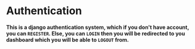 # Authentication

**This is a django authentication system, which if you don't have account, you can `REGISTER`. Else, you can `LOGIN` then you will be redirected to you dashboard which you will be able to `LOGOUT` from.**
